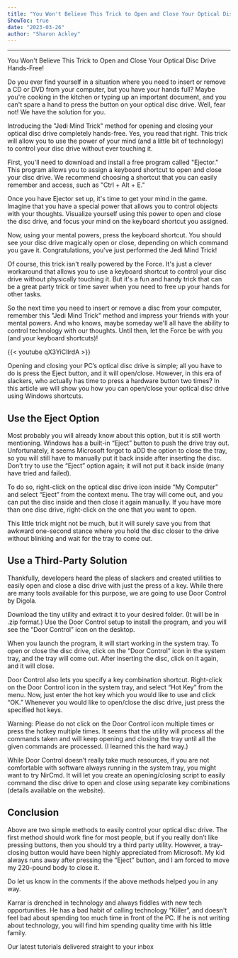 ```yaml
---
title: "You Won't Believe This Trick to Open and Close Your Optical Disc Drive Hands-Free!"
ShowToc: true 
date: "2023-03-26"
author: "Sharon Ackley"
---
```

*****
You Won't Believe This Trick to Open and Close Your Optical Disc Drive Hands-Free!

Do you ever find yourself in a situation where you need to insert or remove a CD or DVD from your computer, but you have your hands full? Maybe you're cooking in the kitchen or typing up an important document, and you can't spare a hand to press the button on your optical disc drive. Well, fear not! We have the solution for you.

Introducing the "Jedi Mind Trick" method for opening and closing your optical disc drive completely hands-free. Yes, you read that right. This trick will allow you to use the power of your mind (and a little bit of technology) to control your disc drive without ever touching it.

First, you'll need to download and install a free program called "Ejector." This program allows you to assign a keyboard shortcut to open and close your disc drive. We recommend choosing a shortcut that you can easily remember and access, such as "Ctrl + Alt + E."

Once you have Ejector set up, it's time to get your mind in the game. Imagine that you have a special power that allows you to control objects with your thoughts. Visualize yourself using this power to open and close the disc drive, and focus your mind on the keyboard shortcut you assigned.

Now, using your mental powers, press the keyboard shortcut. You should see your disc drive magically open or close, depending on which command you gave it. Congratulations, you've just performed the Jedi Mind Trick!

Of course, this trick isn't really powered by the Force. It's just a clever workaround that allows you to use a keyboard shortcut to control your disc drive without physically touching it. But it's a fun and handy trick that can be a great party trick or time saver when you need to free up your hands for other tasks.

So the next time you need to insert or remove a disc from your computer, remember this "Jedi Mind Trick" method and impress your friends with your mental powers. And who knows, maybe someday we'll all have the ability to control technology with our thoughts. Until then, let the Force be with you (and your keyboard shortcuts)!

{{< youtube qX3YiClIrdA >}} 



Opening and closing your PC’s optical disc drive is simple; all you have to do is press the Eject button, and it will open/close. However, in this era of slackers, who actually has time to press a hardware button two times? In this article we will show you how you can open/close your optical disc drive using Windows shortcuts.
 
## Use the Eject Option
 
Most probably you will already know about this option, but it is still worth mentioning. Windows has a built-in “Eject” button to push the drive tray out. Unfortunately, it seems Microsoft forgot to aDD the option to close the tray, so you will still have to manually put it back inside after inserting the disc. Don’t try to use the “Eject” option again; it will not put it back inside (many have tried and failed).
 
To do so, right-click on the optical disc drive icon inside “My Computer” and select “Eject” from the context menu. The tray will come out, and you can put the disc inside and then close it again manually. If you have more than one disc drive, right-click on the one that you want to open.
 

 
This little trick might not be much, but it will surely save you from that awkward one-second stance where you hold the disc closer to the drive without blinking and wait for the tray to come out.
 
## Use a Third-Party Solution
 
Thankfully, developers heard the pleas of slackers and created utilities to easily open and close a disc drive with just the press of a key. While there are many tools available for this purpose, we are going to use Door Control by Digola.
 
Download the tiny utility and extract it to your desired folder. (It will be in .zip format.) Use the Door Control setup to install the program, and you will see the “Door Control” icon on the desktop.
 
When you launch the program, it will start working in the system tray. To open or close the disc drive, click on the “Door Control” icon in the system tray, and the tray will come out. After inserting the disc, click on it again, and it will close.
 
Door Control also lets you specify a key combination shortcut. Right-click on the Door Control icon in the system tray, and select “Hot Key” from the menu. Now, just enter the hot key which you would like to use and click “OK.” Whenever you would like to open/close the disc drive, just press the specified hot keys.
 
Warning: Please do not click on the Door Control icon multiple times or press the hotkey multiple times. It seems that the utility will process all the commands taken and will keep opening and closing the tray until all the given commands are processed. (I learned this the hard way.)
 
While Door Control doesn’t really take much resources, if you are not comfortable with software always running in the system tray, you might want to try NirCmd. It will let you create an opening/closing script to easily command the disc drive to open and close using separate key combinations (details available on the website).
 
## Conclusion
 
Above are two simple methods to easily control your optical disc drive. The first method should work fine for most people, but if you really don’t like pressing buttons, then you should try a third party utility. However, a tray-closing button would have been highly appreciated from Microsoft. My kid always runs away after pressing the “Eject” button, and I am forced to move my 220-pound body to close it.
 
Do let us know in the comments if the above methods helped you in any way.
 
Karrar is drenched in technology and always fiddles with new tech opportunities. He has a bad habit of calling technology “Killer”, and doesn't feel bad about spending too much time in front of the PC. If he is not writing about technology, you will find him spending quality time with his little family.
 
Our latest tutorials delivered straight to your inbox




